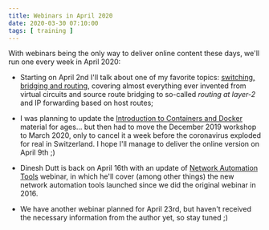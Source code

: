 ```yaml
---
title: Webinars in April 2020
date: 2020-03-30 07:10:00
tags: [ training ]
---
```

With webinars being the only way to deliver online content these days, we'll run one every week in April 2020:

* Starting on April 2nd I'll talk about one of my favorite topics: [switching, bridging and routing](https://www.ipspace.net/Net101), covering almost everything ever invented from virtual circuits and source route bridging to so-called _routing at layer-2_ and IP forwarding based on host routes;

* I was planning to update the [Introduction to Containers and Docker](https://www.ipspace.net/Docker101) material for ages... but then had to move the December 2019 workshop to March 2020, only to cancel it a week before the coronavirus exploded for real in Switzerland. I hope I'll manage to deliver the online version on April 9th ;)

* Dinesh Dutt is back on April 16th with an update of [Network Automation Tools](https://www.ipspace.net/NetTools) webinar, in which he'll cover (among other things) the new network automation tools launched since we did the original webinar in 2016.

* We have another webinar planned for April 23rd, but haven't received the necessary information from the author yet, so stay tuned ;)
